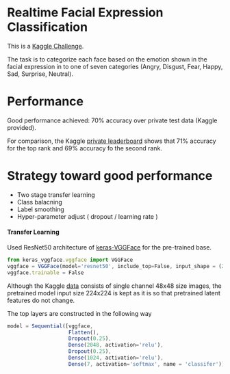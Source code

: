 # Realtime Facial Expression Classification

This is a [Kaggle Challenge](https://www.kaggle.com/c/challenges-in-representation-learning-facial-expression-recognition-challenge).

The task is to categorize each face based on the emotion shown in the facial expression in to one of seven categories (Angry, Disgust, Fear, Happy, Sad, Surprise, Neutral).


# Performance
Good performance achieved: 70% accuracy over private test data (Kaggle provided). 

For comparison, the Kaggle [private leaderboard](https://www.kaggle.com/c/challenges-in-representation-learning-facial-expression-recognition-challenge/leaderboard) shows that 71% accuracy for the top rank and 69% accuracy fo the second rank.

# Strategy toward good performance
- Two stage transfer learning 
- Class balacning 
- Label smoothing
- Hyper-parameter adjust ( dropout / learning rate )

#### Transfer Learning
Used ResNet50 architecture of [keras-VGGFace](https://github.com/rcmalli/keras-vggface) for the pre-trained base. 
```js
from keras_vggface.vggface import VGGFace
vggface = VGGFace(model='resnet50', include_top=False, input_shape = (224,224,3))
vggface.trainable = False
```
Although the Kaggle [data](https://www.kaggle.com/c/challenges-in-representation-learning-facial-expression-recognition-challenge/data) consists of single channel 48x48 size images, the pretrained model input size 224x224 is kept as it is so that pretrained latent features do not change. 

The top layers are constructed in the following way
```js
model = Sequential([vggface,
                    Flatten(),
                    Dropout(0.25),
                    Dense(2048, activation='relu'),
                    Dropout(0.25),
                    Dense(1024, activation='relu'),
                    Dense(7, activation='softmax', name = 'classifer')])
```
